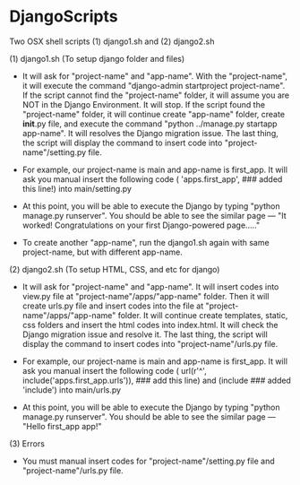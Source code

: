 # DjangoScripts

Two OSX shell scripts (1) django1.sh and (2) django2.sh


(1) django1.sh (To setup django folder and files)

* It will ask for "project-name" and "app-name". With the "project-name", it will execute the command "django-admin startproject project-name". If the script cannot find the "project-name" folder, it will assume you are NOT in the Django Environment. It will stop. If the script found the "project-name" folder, it will continue create "app-name" folder, create __init__.py file, and execute the command "python ../manage.py startapp app-name". It will resolves the Django migration issue. The last thing, the script will display the command to insert code into "project-name"/setting.py file.

* For example, our project-name is main and app-name is first_app. It will ask you manual insert the following code (    'apps.first_app', ### added this line!) into main/setting.py

* At this point, you will be able to execute the Django by typing "python manage.py runserver". You should be able to see the similar page — "It worked! Congratulations on your first Django-powered page....."

* To create another "app-name", run the django1.sh again with same project-name, but with different app-name.


(2) django2.sh (To setup HTML, CSS, and etc for django)

* It will ask for "project-name" and "app-name". It will insert codes into view.py file at "project-name"/apps/"app-name" folder. Then it will create urls.py file and insert codes into the file at "project-name"/apps/"app-name" folder. It will continue create templates, static, css folders and insert the html codes into index.html. It will check the Django migration issue and resolve it. The last thing, the script will display the command to insert codes into "project-name"/urls.py file.

* For example, our project-name is main and app-name is first_app. It will ask you manual insert the following code (        url(r'^', include('apps.first_app.urls')), ### add this line) and (include  ### added 'include') into main/urls.py

* At this point, you will be able to execute the Django by typing "python manage.py runserver". You should be able to see the similar page — "Hello first_app app!"

(3) Errors

* You must manual insert codes for "project-name"/setting.py file and "project-name"/urls.py file.




